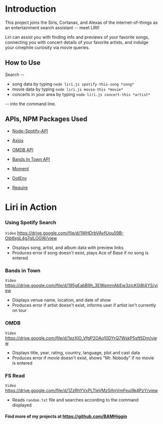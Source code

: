 # Introduction



This project joins the Siris, Cortanas, and Alexas of the internet-of-things as an entertainment search assistant -- meet LIRI! 

Liri can assist you with finding info and previews of your favorite songs, connecting you with concert details of your favorite artists, and indulge your cinephile curiosity via movie queries.

## How to Use

Search --

* song data by typing `node liri.js spotify-this-song *song*` 
* movie data by typing `node liri.js movie-this *movie*`
* concerts in your area by typing `node liri.js concert-this *artist*`

-- into the command line.


## APIs, NPM Packages Used

* [Node-Spotify-API](https://www.npmjs.com/package/node-spotify-api)

* [Axios](https://www.npmjs.com/package/axios)
* [OMDB API](http://www.omdbapi.com) 
* [Bands In Town API](http://www.artists.bandsintown.com/bandsintown-api)

* [Moment](https://www.npmjs.com/package/moment)

* [DotEnv](https://www.npmjs.com/package/dotenv)
* [Require](https://www.npmjs.com/package/require)

# Liri in Action

### Using Spotify Search

`Video` <https://drive.google.com/file/d/1WHDrbVAvfUou59B-Oib6xgL4g7glLOGW/view>

* Displays song, artist, and album data with preview links
* Produces error if song doesn't exist, plays Ace of Base if no song is entered

### Bands in Town

`Video` <https://drive.google.com/file/d/195gEabB9h_3EWqmmAbEw3zjcK0i8I4YS/view>

* Displays venue name, location, and date of show
* Produces error if artist doesn't exist, informs user if artist isn't currently on tour

### OMDB

`Video` <https://drive.google.com/file/d/1ezXlO_VfgP2OAo10DYrQ7WskP5sft5Dm/view>

* Displays title, year, rating, country, language, plot and cast data
* Produces error if movie doesn't exist, shows "Mr. Nobody" if no movie is entered

### FS Read

`Video` <https://drive.google.com/file/d/1ZzRhYVxPLTleVMz5ifnjVmFeui9k4PzY/view>

* Reads `random.txt` file and searches according to the command displayed


#### Find more of my projects at <https://github.com/BAMHiggin>
